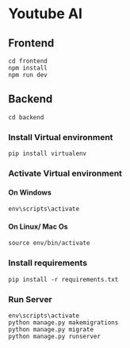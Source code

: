 # Youtube AI

## Frontend
```
cd frontend
npm install
npm run dev
```

## Backend


```
cd backend
```
### Install Virtual environment
```
pip install virtualenv
```

### Activate Virtual environment
#### On Windows
```
env\scripts\activate
```
#### On Linux/ Mac Os
```
source env/bin/activate
```
### Install requirements 

```
pip install -r requirements.txt
```

### Run Server

```
env\scripts\activate
python manage.py makemigrations
python manage.py migrate
python manage.py runserver
```